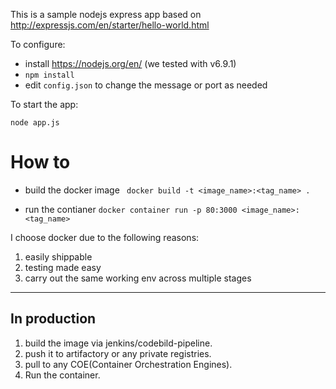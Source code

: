 This is a sample nodejs express app based on
http://expressjs.com/en/starter/hello-world.html

To configure:

* install https://nodejs.org/en/ (we tested with v6.9.1)
* `npm install`
* edit `config.json` to change the message or port as needed

To start the app:

```
node app.js
```

# How to

* build the docker image ` docker build -t <image_name>:<tag_name> .`

* run the contianer `docker container run -p 80:3000 <image_name>:<tag_name>`

I choose docker due to the following reasons:

1. easily shippable 
2. testing made easy 
3. carry out the same working env across multiple stages

---

## In production 

1. build the image via jenkins/codebild-pipeline.
2. push it to artifactory or any private registries.
3. pull to any COE(Container Orchestration Engines).
4. Run the container.